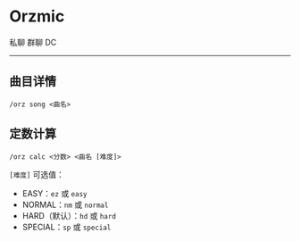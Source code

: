 # Orzmic
<span class="span-friend">私聊</span>
<span class="span-group">群聊</span>
<span class="span-discord">DC</span>

---

## 曲目详情
```
/orz song <曲名>
```

## 定数计算
```
/orz calc <分数> <曲名 [难度]>
```
`[难度]` 可选值：
- EASY：`ez` 或 `easy`
- NORMAL：`nm` 或 `normal`
- HARD（默认）：`hd` 或 `hard`
- SPECIAL：`sp` 或 `special`